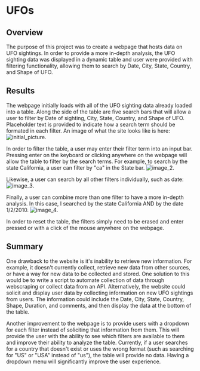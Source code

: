 # UFOs

## Overview 

The purpose of this project was to create a webpage that hosts data on UFO sightings. In order to provide a more in-depth analysis, the UFO sighting data was displayed in a dynamic table and user were provided with filtering functionality, allowing them to search by Date, City, State, Country, and Shape of UFO.

## Results

The webpage initially loads with all of the UFO sighting data already loaded into a table. Along the side of the table are five search bars that will allow a user to filter by Date of sighting, City, State, Country, and Shape of UFO. Placeholder text is provided to indicate how a search term should be formated in each filter. An image of what the site looks like is here: ![initial_picture](link).

In order to filter the table, a user may enter their filter term into an input bar. Pressing enter on the keyboard or clicking anywhere on the webpage will allow the table to filter by the search terms. For example, to search by the state California, a user can filter by "ca" in the State bar. ![image_2](link).

Likewise, a user can search by all other filters individually, such as date: ![image_3](link). 

Finally, a user can combine more than one filter to have a more in-depth analysis. In this case, I searched by the state California AND by the date 1/2/2010. ![image_4](link). 

In order to reset the table, the filters simply need to be erased and enter pressed or with a click of the mouse anywhere on the webpage.


## Summary 

One drawback to the website is it's inability to retrieve new information. For example, it doesn't currently collect, retrieve new data from other sources, or have a way for new data to be collected and stored. One solution to this would be to write a script to automate collection of data through webscraping or collect data from an API. Alternatively, the website could solicit and display user data by collecting information on new UFO sightings from users. The information could include the Date, City, State, Country, Shape, Duration, and comments, and then display the data at the bottom of the table. 

Another improvement to the webpage is to provide users with a dropdown for each filter instead of soliciting that information from them. This will provide the user with the ability to see which filters are available to them and improve their ability to analyze the table. Currently, if a user searches for a country that doesn't exist or uses the wrong format (such as searching for "US" or "USA" instead of "us"), the table will provide no data. Having a dropdown menu will significantly improve the user experience.
